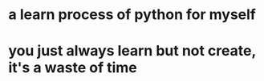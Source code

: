 # a learn process of python for myself #
#
# you just always learn but not create, it's a waste of time